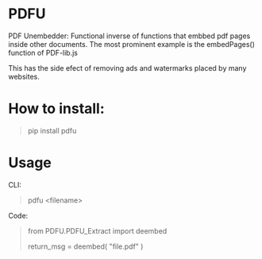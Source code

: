 # PDFU
PDF Unembedder: Functional inverse of functions that embbed pdf pages inside other documents. The most prominent example is the embedPages() function of PDF-lib.js</br>

This has the side efect of removing ads and watermarks placed by many websites.

# How to install:</br>
>pip install pdfu</br>

# Usage</br>
CLI:</br>
>pdfu \<filename\></br>

Code:
>from PDFU.PDFU_Extract import deembed
>
>return_msg = deembed( "file.pdf" )
